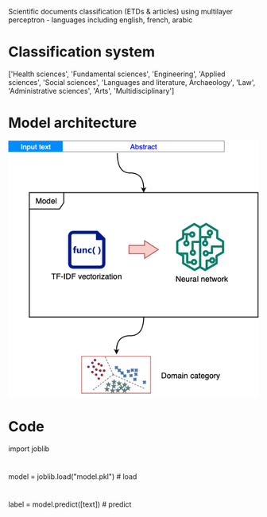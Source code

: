 Scientific documents classification (ETDs & articles) using multilayer perceptron - languages including english, french, arabic

# Classification system
['Health sciences', 'Fundamental sciences', 'Engineering', 'Applied sciences', 'Social sciences', 'Languages and literature, Archaeology', 'Law', 'Administrative sciences', 'Arts', 'Multidisciplinary']

# Model architecture
![Model architecture](architecture.png)

# Code
import joblib
#
model = joblib.load("model.pkl") # load 
#
label = model.predict([text]) # predict 
